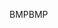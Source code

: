 <span data-ttu-id="66a5c-101">BMP</span><span class="sxs-lookup"><span data-stu-id="66a5c-101">BMP</span></span>